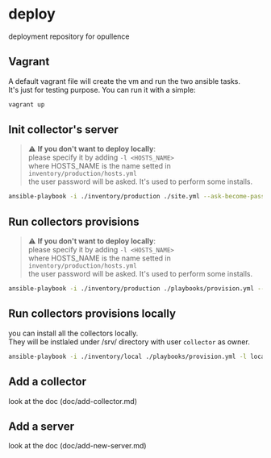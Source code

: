 # deploy
deployment repository for opullence

## Vagrant 

A default vagrant file will create the vm and run the two ansible tasks.    
It's just for testing purpose. You can run it with a simple:  

```bash
vagrant up
```

## Init collector's server

> :warning: **If you don't want to deploy locally**:  
> please specify it by adding `-l <HOSTS_NAME>`  
> where HOSTS_NAME is the name setted in `inventory/production/hosts.yml`   
the user password will be asked. It's used to perform some installs.  

```bash
ansible-playbook -i ./inventory/production ./site.yml --ask-become-pass
```

## Run collectors provisions

> :warning: **If you don't want to deploy locally**:  
> please specify it by adding `-l <HOSTS_NAME>`  
> where HOSTS_NAME is the name setted in `inventory/production/hosts.yml`  
the user password will be asked. It's used to perform some installs.  

```bash
ansible-playbook -i ./inventory/production ./playbooks/provision.yml --ask-become-pass
```

## Run collectors provisions locally

you can install all the collectors locally.  
They will be instlaled under /srv/ directory with user `collector` as owner.

```bash
ansible-playbook -i ./inventory/local ./playbooks/provision.yml -l local

```

## Add a collector

look at the doc (doc/add-collector.md)

## Add a server

look at the doc (doc/add-new-server.md)